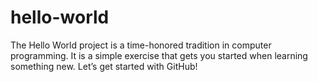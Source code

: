 # hello-world
The Hello World project is a time-honored tradition in computer programming.
It is a simple exercise that gets you started when learning something new.
Let’s get started with GitHub!
